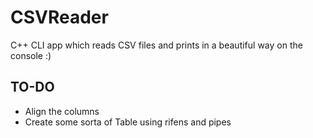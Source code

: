 # CSVReader
C++ CLI app which reads CSV files and prints in a beautiful way on the console  :)

## TO-DO
- Align the columns
- Create some sorta of Table using rifens and pipes

